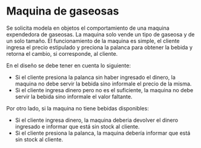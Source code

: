 # Maquina de gaseosas

Se solicita modela en objetos el comportamiento de una maquina expendedora de gaseosas. La maquina solo vende un tipo de gaseosa y de un solo tamaño.
El funcionamiento de la maquina es simple, el cliente ingresa el precio estipulado y preciona la palanca para obtener la bebida y retorna el cambio, si corresponde, al cliente.

En el diseño se debe tener en cuenta lo siguiente:

* Si el cliente presiona la palanca sin haber ingresado el dinero, la maquina no debe servir la bebida sino informale el precio de la misma.
* Si el cliente ingresa dinero pero no es el suficiente, la maquina no debe servir la bebida sino informale el valor faltante.

Por otro lado, si la maquina no tiene bebidas disponibles:
* Si el cliente ingresa dinero, la maquina deberia devolver el dinero ingresado e informar que está sin stock al cliente.
* Si el cliente presiona la palanca, la maquina debería informar que está sin stock al cliente.


